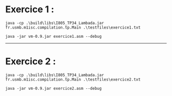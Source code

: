 # Exercice 1 :
```shell
java -cp .\build\libs\I805_TP34_Lambada.jar fr.usmb.m1isc.compilation.tp.Main .\testfiles\exercice1.txt
```
```shell
java -jar vm-0.9.jar exercice1.asm --debug
```
---
# Exercice 2 :
```shell
java -cp .\build\libs\I805_TP34_Lambada.jar fr.usmb.m1isc.compilation.tp.Main .\testfiles\exercice2.txt
```
```shell
java -jar vm-0.9.jar exercice2.asm --debug
```
